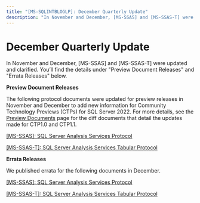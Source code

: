 ```yaml
---
title: "[MS-SQLINTBLOGLP]: December Quarterly Update"
description: "In November and December, [MS-SSAS] and [MS-SSAS-T] were updated and clarified. You’ll find the details under  Preview Document Releases  and "
---
```


# December Quarterly Update

<p> </p>
<p>In November and December, [MS-SSAS] and [MS-SSAS-T] were
updated and clarified. You’ll find the details under &quot;Preview Document
Releases&quot; and &quot;Errata Releases&quot; below.</p>

<p><b>Preview Document Releases</b></p>

<p>The following protocol documents were updated for preview
releases in November and December to add new information for Community
Technology Previews (CTPs) for SQL Server 2022. For more details, see the <span><a href="https://learn.microsoft.com/openspecs/sql_server_protocols/ms-sqlprotlp/9523bb93-328f-4e27-9b1b-a0aab77ebcf0">Preview
Documents</a></span> page for the diff documents that detail the updates made
for CTP1.0 and CTP1.1.</p>

<p><span><a href="https://sqlprotocoldoc.blob.core.windows.net/productionsqlarchives/MS-SSAS/%5bMS-SSAS%5d-211217-diff.pdf">[MS-SSAS]:
SQL Server Analysis Services Protocol</a></span></p>

<p><span><a href="https://sqlprotocoldoc.blob.core.windows.net/productionsqlarchives/MS-SSAS-T/%5bMS-SSAS-T%5d-211217-diff.pdf">[MS-SSAS-T]:
SQL Server Analysis Services Tabular Protocol</a></span></p>

<p><b>Errata Releases</b></p>

<p>We published errata for the following documents in December.</p>

<p><span><a href="https://learn.microsoft.com/openspecs/sql_server_protocols/ms-sqlerrata/df7b8a43-c124-4103-a61b-a8e2bfdf6f90">[MS-SSAS]:
SQL Server Analysis Services Protocol</a></span></p>

<p><span><a href="https://learn.microsoft.com/openspecs/sql_server_protocols/ms-sqlerrata/6dbb232c-baaf-4b31-9238-c9538c99fdde">[MS-SSAS-T]:
SQL Server Analysis Services Tabular Protocol</a></span></p>


                
